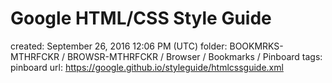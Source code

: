 # Google HTML/CSS Style Guide

created: September 26, 2016 12:06 PM (UTC)
folder: BOOKMRKS-MTHRFCKR / BROWSR-MTHRFCKR / Browser / Bookmarks / Pinboard
tags: pinboard
url: https://google.github.io/styleguide/htmlcssguide.xml